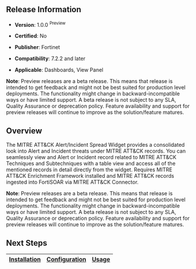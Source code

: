 ## Release Information

- **Version**: 1.0.0 <sup>Preview</sup>

- **Certified**: No

- **Publisher**: Fortinet  

- **Compatibility**: 7.2.2 and later

- **Applicable**: Dashboards, View Panel

**Note**: Preview releases are a beta release. This means that release is intended to get feedback and might not be best suited for production level deployments. The functionality might change in backward-incompatible ways or have limited support. A beta release is not subject to any SLA, Quality Assurance or deprecation policy. Feature availability and support for preview releases will continue to improve as the solution/feature matures.


## Overview

The MITRE ATT&CK Alert/Incident Spread Widget provides a consolidated look into Alert and Incident threats under MITRE ATT&CK records. You can seamlessly view and Alert or Incident record related to MITRE ATT&CK Techniques and Subtechniques with a table view and access all of the mentioned records in detail directly from the widget. Requires MITRE ATT&CK Enrichment Framework installed and MITRE ATT&CK records ingested into FortiSOAR via MITRE ATT&CK Connector.

**Note**: Preview releases are a beta release. This means that release is intended to get feedback and might not be best suited for production level deployments. The functionality might change in backward-incompatible ways or have limited support. A beta release is not subject to any SLA, Quality Assurance or deprecation policy. Feature availability and support for preview releases will continue to improve as the solution/feature matures.



## Next Steps

| [Installation](./docs/setup.md#installation) | [Configuration](./docs/setup.md#configuration) | [Usage](./docs/usage.md) |
|----------------------------------------------|------------------------------------------------|--------------------------|

